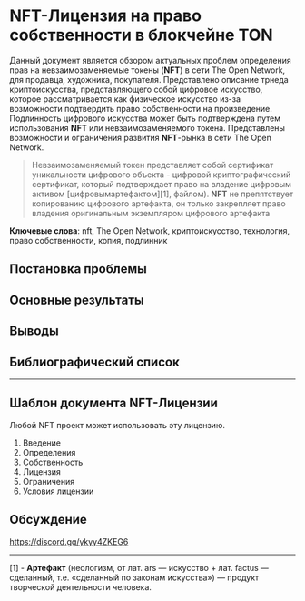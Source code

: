 # NFT-Лицензия на право собственности в блокчейне TON

Данный документ является обзором актуальных проблем определения прав на невзаимозаменяемые токены (__NFT__) в сети The Open Network, для продавца, художника, покупателя. Представлено описание трнеда криптоискусства, представляющего собой цифровое искусство, которое рассматривается как физическое искусство из-за возможности подтвердить право собственности на произведение. Подлинность цифрового искусства может быть подтверждена путем использования __NFT__ или невзаимозаменяемого токена. Представлены возможности и ограничения развития __NFT__-рынка в сети The Open Network.

> Невзаимозаменяемый токен представляет собой сертификат уникальности цифрового объекта - цифровой криптографический сертификат, который подтверждает право на владение цифровым активом [цифровымартефактом][1], файлом). __NFT__ не препятствует копированию цифрового артефакта, он только закрепляет право владения оригинальным экземпляром цифрового артефакта



**Ключевые слова**: nft, The Open Network, криптоискусство, технология, право собственности, копия, подлинник
## Постановка проблемы


## Основные результаты

## Выводы

## Библиографический список

---
## Шаблон документа NFT-Лицензии
Любой NFT проект может использовать эту лицензию.
1. Введение
2. Определения
3. Собственность
4. Лицензия
5. Ограничения
6. Условия лицензии

## Обсуждение
<https://discord.gg/ykyy4ZKEG6>

---
[1] - **Артефакт** (неологизм, от лат. ars — искусство + лат. factus — сделанный, т.е. «сделанный по законам искусства») — продукт творческой деятельности человека.